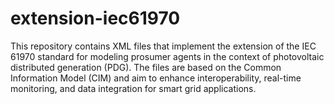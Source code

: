 # extension-iec61970
This repository contains XML files that implement the extension of the IEC 61970 standard for modeling prosumer agents in the context of photovoltaic distributed generation (PDG). The files are based on the Common Information Model (CIM) and aim to enhance interoperability, real-time monitoring, and data integration for smart grid applications.
